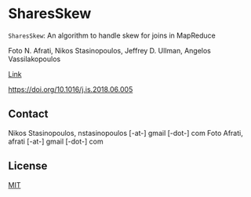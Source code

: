# SharesSkew


`SharesSkew`: An algorithm to handle skew for joins in MapReduce

Foto N. Afrati, Nikos Stasinopoulos, Jeffrey D. Ullman, Angelos Vassilakopoulos


[Link](https://www.sciencedirect.com/science/article/pii/S0306437916303805)

https://doi.org/10.1016/j.is.2018.06.005

## Contact
Nikos Stasinopoulos, nstasinopoulos [-at-] gmail [-dot-] com
Foto Afrati, afrati [-at-] gmail [-dot-] com


## License
[MIT](https://choosealicense.com/licenses/mit/)
